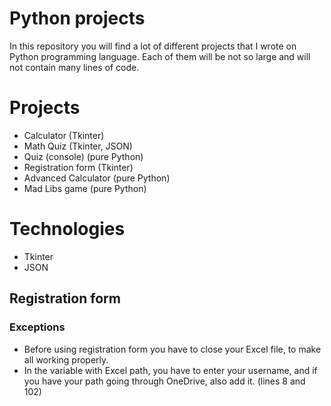 # Python projects

In this repository you will find a lot of different projects that I wrote on Python programming language. Each of them will be not so large and will not contain many lines of code.

# Projects

- Calculator (Tkinter)
- Math Quiz (Tkinter, JSON)
- Quiz (console) (pure Python)
- Registration form (Tkinter)
- Advanced Calculator (pure Python)
- Mad Libs game (pure Python)

# Technologies

- Tkinter
- JSON

## Registration form

### Exceptions

- Before using registration form you have to close your Excel file, to make all working properly.
- In the variable with Excel path, you have to enter your username, and if you have your path going through OneDrive, also add it. (lines 8 and 102)
